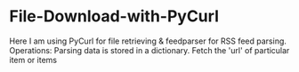 File-Download-with-PyCurl
=========================

Here I am using PyCurl for file retrieving & feedparser for RSS feed parsing.
Operations: Parsing data is stored in a dictionary. Fetch the 'url' of particular item or items
